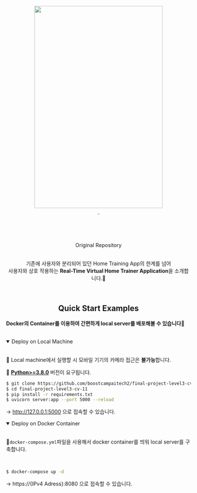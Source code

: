 <div align="center">
<p>
   <a align="left" href="https://yhdev.xyz" target="_blank">
   <img width="350" height="550" src="https://user-images.githubusercontent.com/72462227/147232223-d014ba54-5a89-4d9a-bb1f-d5555292750f.jpg"></a>
</p>


<div align="center">


   <a href="https://github.com/CarryVan/Real_Time_Virtual_Home_Trainer">
   <img src="https://github.com/ultralytics/yolov5/releases/download/v1.0/logo-social-github.png" width="2%"/>
   </a>
</br>
Original Repository   
</div>

</br>
<p>
기존에 사용자와 분리되어 있던 Home Training App의 한계를 넘어</br>
사용자와 상호 작용하는 <b>Real-Time Virtual Home Trainer Application</b>을 소개합니다.🌟
</p>

</div>
<br>



## <div align="center">Quick Start Examples</div>

**Docker의 Container를 이용하여 간편하게 local server를 배포해볼 수 있습니다🚀**

</br>

<details open>
<summary>Deploy on Local Machine</summary>
</br>

📌 Local machine에서 실행할 시 모바일 기기의 카메라 접근은 **불가능**합니다.

📌 [**Python>=3.8.0**](https://www.python.org/) 버전이 요구됩니다. 

```bash
$ git clone https://github.com/boostcampaitech2/final-project-level3-cv-11.git 
$ cd final-project-level3-cv-11
$ pip install -r requirements.txt
$ uvicorn server:app --port 5000 --reload
```

-> http://127.0.0.1:5000 으로 접속할 수 있습니다.

</details>


<details open>
<summary>Deploy on Docker Container</summary>
</br>

📌`docker-compose.yml`파일을 사용해서 docker container를 띄워 local server를 구축합니다.

</br>

```bash
$ docker-compose up -d
```

-> https://{IPv4 Adress}:8080 으로 접속할 수 있습니다.
</details>
